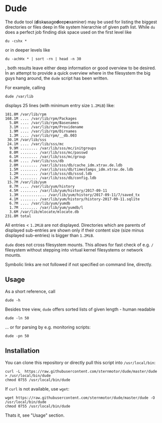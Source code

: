 Dude
====

The dude tool (**d**isk**u**sage**d**eep**e**xaminer) may be used for listing the biggest directories or files deep in file system hierarchie of given path list. While `du` does a perfect job finding disk space used on the first level like

    du -cshx *

or in deeper levels like

    du -achHx * | sort -rn | head -n 30

, both results leave either deep information or good overview to be desired. In an attempt to provide a quick overview where in the filesystem the big guys hang around, the `dude`  script has been written. 

For example, calling

    dude /var/lib

displays 25 lines (with minimum entry size `1.2MiB`) like:

    181.8M /var/lib/rpm
    168.1M .... /var/lib/rpm/Packages
      5.8M .... /var/lib/rpm/Basenames
      3.1M .... /var/lib/rpm/Providename
      1.9M .... /var/lib/rpm/Dirnames
      1.3M .... /var/lib/rpm/__db.003
     30.1M /var/lib/sss
     24.1M .... /var/lib/sss/mc
      9.9M ........ /var/lib/sss/mc/initgroups
      8.0M ........ /var/lib/sss/mc/passwd
      6.1M ........ /var/lib/sss/mc/group
      6.0M .... /var/lib/sss/db
      2.0M ........ /var/lib/sss/db/cache_idm.xtrav.de.ldb
      1.5M ........ /var/lib/sss/db/timestamps_idm.xtrav.de.ldb
      1.2M ........ /var/lib/sss/db/sssd.ldb
      1.2M ........ /var/lib/sss/db/config.ldb
     15.7M /var/lib/yum
      8.7M .... /var/lib/yum/history
      4.5M ........ /var/lib/yum/history/2017-09-11
      1.3M ............ /var/lib/yum/history/2017-09-11/7/saved_tx
      4.1M ........ /var/lib/yum/history/history-2017-09-11.sqlite
      6.7M .... /var/lib/yum/yumdb
      1.7M ........ /var/lib/yum/yumdb/l
      3.6M /var/lib/mlocate/mlocate.db
    231.8M total

All entries < `1.2MiB` are not displayed. Directories which are parents of displayed sub-entries are shown only if their content size (size minus displayed sub-entries) is bigger than `1.2MiB`.


`dude` does not cross filesystem mounts. This allows for fast check of e.g. `/` filesystem without stepping into virtual kernel filesystems or network mounts.

Symbolic links are not followed if not specified on command line, directly.
    

Usage
-----

As a short reference, call 

    dude -h

Besides tree view, `dude` offers sorted lists of given length - human readable 

    dude -ln 50 

... or for parsing by e.g. monitoring scripts:

    dude -pn 50


Installation
------------

You can clone this repository or directly pull this script into `/usr/local/bin`:

    curl -L  https://raw.githubusercontent.com/sternmotor/dude/master/dude > /usr/local/bin/dude 
    chmod 0755 /usr/local/bin/dude

If `curl` is not available, use `wget`:

    wget https://raw.githubusercontent.com/sternmotor/dude/master/dude -O /usr/local/bin/dude
    chmod 0755 /usr/local/bin/dude

Thats it, see "Usage" section.
